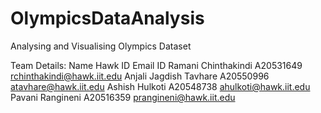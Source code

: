 # OlympicsDataAnalysis
Analysing and Visualising  Olympics Dataset

Team Details:
Name	                  Hawk ID	      Email ID
Ramani Chinthakindi	    A20531649	    rchinthakindi@hawk.iit.edu
Anjali Jagdish Tavhare 	A20550996     atavhare@hawk.iit.edu
Ashish Hulkoti 	        A20548738     ahulkoti@hawk.iit.edu
Pavani Rangineni 	      A20516359	    prangineni@hawk.iit.edu

